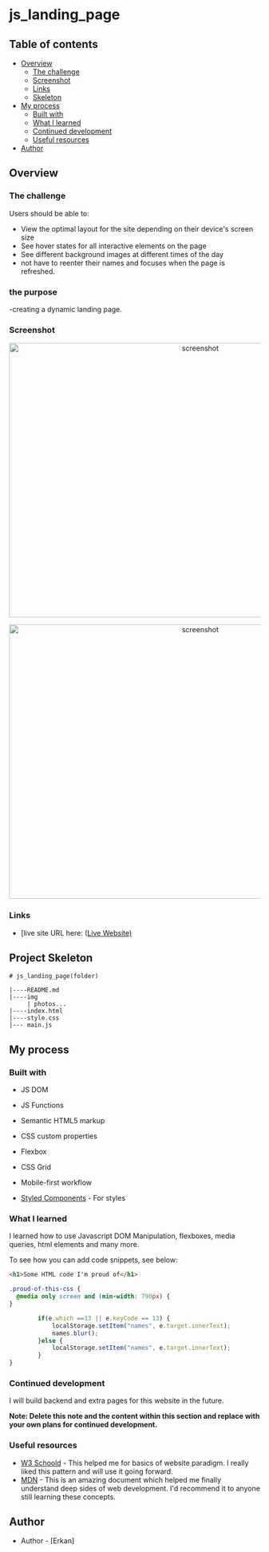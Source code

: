 # js_landing_page


## Table of contents

- [Overview](#overview)
  - [The challenge](#the-challenge)
  - [Screenshot](#screenshot)
  - [Links](#links)
  - [Skeleton](#skeleton)
- [My process](#my-process)
  - [Built with](#built-with)
  - [What I learned](#what-i-learned)
  - [Continued development](#continued-development)
  - [Useful resources](#useful-resources)
- [Author](#author)



## Overview

### The challenge

Users should be able to:

- View the optimal layout for the site depending on their device's screen size
- See hover states for all interactive elements on the page
- See different background images at different times of the day
- not have to reenter their names and focuses when the page is refreshed.

### the purpose

-creating a dynamic landing page.

### Screenshot

<p align="center">
<a href="https://erkan-y.github.io/js_landing_page/"><img src="desktop.gif" alt="screenshot" width="750" height="550"></a>
</p>
<p align="center">
<a href="https://erkan-y.github.io/js_landing_page/"><img src="mobile.gif" alt="screenshot" width="750" height="550"></a>
</p>


### Links

- [live site URL here: ([Live Website)](https://erkan-y.github.io/js_landing_page/)

## Project Skeleton 

```
# js_landing_page(folder)

|----README.md                   
|----img      
     | photos...
|----index.html  
|----style.css   
|--- main.js

```

## My process

### Built with
- JS DOM
- JS Functions
- Semantic HTML5 markup
- CSS custom properties
- Flexbox
- CSS Grid
- Mobile-first workflow

- [Styled Components](https://styled-components.com/) - For styles


### What I learned

I learned how to use Javascript DOM Manipulation, flexboxes, media queries, html elements and many more.

To see how you can add code snippets, see below:

```html
<h1>Some HTML code I'm proud of</h1>
```
```css
.proud-of-this-css {
  @media only screen and (min-width: 790px) {
}
```
```js
        if(e.which ==13 || e.keyCode == 13) {
            localStorage.setItem("names", e.target.innerText);
            names.blur();
        }else {
            localStorage.setItem("names", e.target.innerText);
        }
}
```


### Continued development

I will build backend and extra pages for this website in the future.

**Note: Delete this note and the content within this section and replace with your own plans for continued development.**

### Useful resources

- [W3 Schoold](https://www.w3schools.com/) - This helped me for basics of website paradigm. I really liked this pattern and will use it going forward.
- [MDN](https://developer.mozilla.org/en-US/) - This is an amazing document which helped me finally understand deep sides of web development. I'd recommend it to anyone still learning these concepts.


## Author

- Author - [Erkan]

